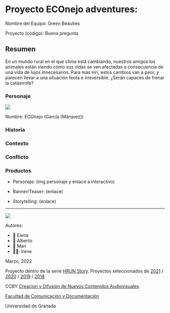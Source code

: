 

# Proyecto ECOnejo adventures: 

Nombre del Equipo: Green Beauties

Proyecto (código): Buena pregunta


## Resumen
En un mundo rural en el que clima está cambiando, nuestros amigos los animales están viendo cómo sus vidas se ven afectadas a consecuencia de una vida de lujos innecesarios. Para más inri, estos cambios van a peor, y parecen llevar a una situación feota e irreversible. ¿Serán capaces de frenar la catástrofe?

### Personaje

![](https://user-images.githubusercontent.com/101631686/160558672-6d959bf0-d478-4a29-a96b-93b6db0b5dd7.jpeg)

Nombre: ECOnejo (García (Márquez))


### Historia


### Contexto


### Conflicto 



### Productos

- Personaje: (img personaje y enlace a interactivo) 

- Banner/Teaser:  (enlace) 

- Storytelling: (enlace) 

------
![](https://upload.wikimedia.org/wikipedia/commons/thumb/6/62/CC-BY-SA-Andere_Wikis_%28v%29.svg/200px-CC-BY-SA-Andere_Wikis_%28v%29.svg.png)


Autores:  
<!---
Incluir lista de personas del grupo 
Se puede añadir enlace a página personal de github o lo que se quiera...(optativo)
-->

- :woman: Elena
- :woman: Alberto
- :woman: Mari 
- 👩‍🦲: Irene

<!---
Lista completa de emojis de markDown - https://gist.github.com/rxaviers/7360908) 
-->



Marzo, 2022

Proyecto dentro de la serie [HRUN Story](https://github.com/mgea/storytelling_21/blob/master/What_is_a_HRUN_story.md). 
Proyectos seleccionados de  [2021](https://github.com/mgea/storytelling/blob/master/2021/readme.md) / [2020](https://github.com/mgea/storytelling/blob/master/2020/readme.md)  / 
[2019](https://github.com/mgea/storytelling/blob/master/2019/readme.md) / [2018](https://github.com/mgea/storytelling/blob/master/2018/readme.md) 

CCBY [Creacion y Difusión de Nuevos Contenidos Audiovisuales](http://utopolis.ugr.es/medialab)

[Facultad de Comunicación y Documentación](http://fcd.ugr.es)

Universidad de Granada
